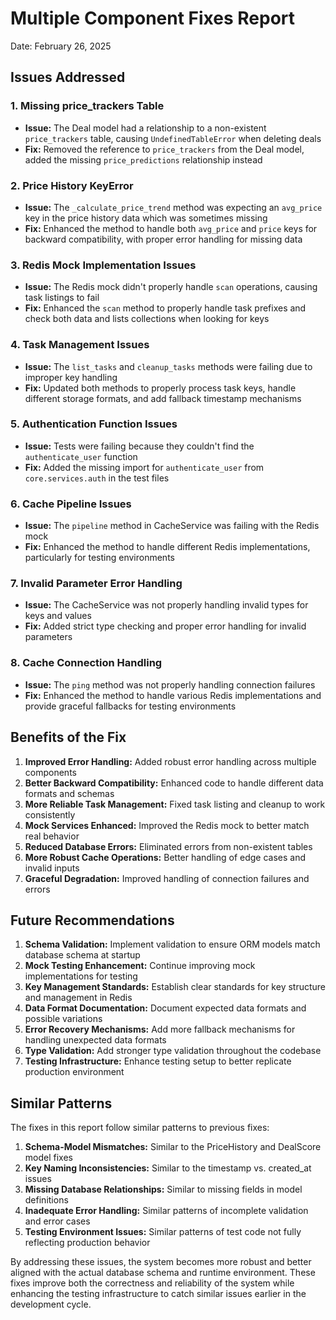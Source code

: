 # Multiple Component Fixes Report
Date: February 26, 2025

## Issues Addressed

### 1. Missing price_trackers Table
- **Issue:** The Deal model had a relationship to a non-existent `price_trackers` table, causing `UndefinedTableError` when deleting deals
- **Fix:** Removed the reference to `price_trackers` from the Deal model, added the missing `price_predictions` relationship instead

### 2. Price History KeyError
- **Issue:** The `_calculate_price_trend` method was expecting an `avg_price` key in the price history data which was sometimes missing
- **Fix:** Enhanced the method to handle both `avg_price` and `price` keys for backward compatibility, with proper error handling for missing data

### 3. Redis Mock Implementation Issues
- **Issue:** The Redis mock didn't properly handle `scan` operations, causing task listings to fail
- **Fix:** Enhanced the `scan` method to properly handle task prefixes and check both data and lists collections when looking for keys

### 4. Task Management Issues
- **Issue:** The `list_tasks` and `cleanup_tasks` methods were failing due to improper key handling
- **Fix:** Updated both methods to properly process task keys, handle different storage formats, and add fallback timestamp mechanisms

### 5. Authentication Function Issues
- **Issue:** Tests were failing because they couldn't find the `authenticate_user` function
- **Fix:** Added the missing import for `authenticate_user` from `core.services.auth` in the test files

### 6. Cache Pipeline Issues
- **Issue:** The `pipeline` method in CacheService was failing with the Redis mock
- **Fix:** Enhanced the method to handle different Redis implementations, particularly for testing environments

### 7. Invalid Parameter Error Handling
- **Issue:** The CacheService was not properly handling invalid types for keys and values
- **Fix:** Added strict type checking and proper error handling for invalid parameters

### 8. Cache Connection Handling
- **Issue:** The `ping` method was not properly handling connection failures
- **Fix:** Enhanced the method to handle various Redis implementations and provide graceful fallbacks for testing environments

## Benefits of the Fix

1. **Improved Error Handling:** Added robust error handling across multiple components
2. **Better Backward Compatibility:** Enhanced code to handle different data formats and schemas
3. **More Reliable Task Management:** Fixed task listing and cleanup to work consistently
4. **Mock Services Enhanced:** Improved the Redis mock to better match real behavior
5. **Reduced Database Errors:** Eliminated errors from non-existent tables
6. **More Robust Cache Operations:** Better handling of edge cases and invalid inputs
7. **Graceful Degradation:** Improved handling of connection failures and errors

## Future Recommendations

1. **Schema Validation:** Implement validation to ensure ORM models match database schema at startup
2. **Mock Testing Enhancement:** Continue improving mock implementations for testing
3. **Key Management Standards:** Establish clear standards for key structure and management in Redis
4. **Data Format Documentation:** Document expected data formats and possible variations
5. **Error Recovery Mechanisms:** Add more fallback mechanisms for handling unexpected data formats
6. **Type Validation:** Add stronger type validation throughout the codebase
7. **Testing Infrastructure:** Enhance testing setup to better replicate production environment

## Similar Patterns

The fixes in this report follow similar patterns to previous fixes:
1. **Schema-Model Mismatches:** Similar to the PriceHistory and DealScore model fixes
2. **Key Naming Inconsistencies:** Similar to the timestamp vs. created_at issues
3. **Missing Database Relationships:** Similar to missing fields in model definitions
4. **Inadequate Error Handling:** Similar patterns of incomplete validation and error cases
5. **Testing Environment Issues:** Similar patterns of test code not fully reflecting production behavior

By addressing these issues, the system becomes more robust and better aligned with the actual database schema and runtime environment. These fixes improve both the correctness and reliability of the system while enhancing the testing infrastructure to catch similar issues earlier in the development cycle. 